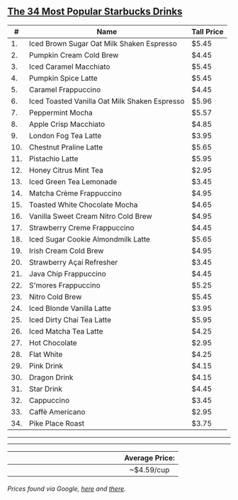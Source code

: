 ## [The 34 Most Popular Starbucks Drinks](https://www.tastingtable.com/721208/the-most-popular-starbucks-drinks-ranked-worst-to-best/)

| #   | Name                                          | Tall Price |
| --- | --------------------------------------------- | ---------- |
| 1.  | Iced Brown Sugar Oat Milk Shaken Espresso     | $5.45      |
| 2.  | Pumpkin Cream Cold Brew                       | $4.45      |
| 3.  | Iced Caramel Macchiato                        | $5.45      |
| 4.  | Pumpkin Spice Latte                           | $5.45      |
| 5.  | Caramel Frappuccino                           | $4.45      |
| 6.  | Iced Toasted Vanilla Oat Milk Shaken Espresso | $5.96      |
| 7.  | Peppermint Mocha                              | $5.57      |
| 8.  | Apple Crisp Macchiato                         | $4.85      |
| 9.  | London Fog Tea Latte                          | $3.95      |
| 10. | Chestnut Praline Latte                        | $5.65      |
| 11. | Pistachio Latte                               | $5.95      |
| 12. | Honey Citrus Mint Tea                         | $2.95      |
| 13. | Iced Green Tea Lemonade                       | $3.45      |
| 14. | Matcha Crème Frappuccino                      | $4.95      |
| 15. | Toasted White Chocolate Mocha                 | $4.65      |
| 16. | Vanilla Sweet Cream Nitro Cold Brew           | $4.95      |
| 17. | Strawberry Creme Frappuccino                  | $4.45      |
| 18. | Iced Sugar Cookie Almondmilk Latte            | $5.65      |
| 19. | Irish Cream Cold Brew                         | $4.95      |
| 20. | Strawberry Açaí Refresher                     | $3.45      |
| 21. | Java Chip Frappuccino                         | $4.45      |
| 22. | S'mores Frappuccino                           | $5.25      |
| 23. | Nitro Cold Brew                               | $5.45      |
| 24. | Iced Blonde Vanilla Latte                     | $3.95      |
| 25. | Iced Dirty Chai Tea Latte                     | $5.95      |
| 26. | Iced Matcha Tea Latte                         | $4.25      |
| 27. | Hot Chocolate                                 | $2.95      |
| 28. | Flat White                                    | $4.25      |
| 29. | Pink Drink                                    | $4.15      |
| 30. | Dragon Drink                                  | $4.15      |
| 31. | Star Drink                                    | $4.45      |
| 32. | Cappuccino                                    | $3.45      |
| 33. | Caffè Americano                               | $2.95      |
| 34. | Pike Place Roast                              | $3.75      |

----
----
<!-- Looks weird, bear with me... -->
|   |   |   |   |   |   |   |   |   |   |   |   |   |   |   |   | Average Price: |
|:------------:| :------------: | :------------: | :------------: | :------------: | :------------: | :------------: | :------------: | :------------: | :------------: | :------------: | :------------: | :------------: | :------------: | :------------: | :------------: | :------------: | 
|   |   |   |   |   |   |   |   |   |   |   |   |   |   |   |   |   ~$4.59/cup   |
<!-- The end of the weird looking table -->

###### Prices found via Google, [here](https://mobile-cuisine.com/menu/starbucks-prices/) and [there](https://thefoodxp.com/starbucks-holiday-menu-prices/).

<!-- 
    :-- means the column is left aligned.
    --: means the column is right aligned.
    :-: means the column is center aligned.
-->